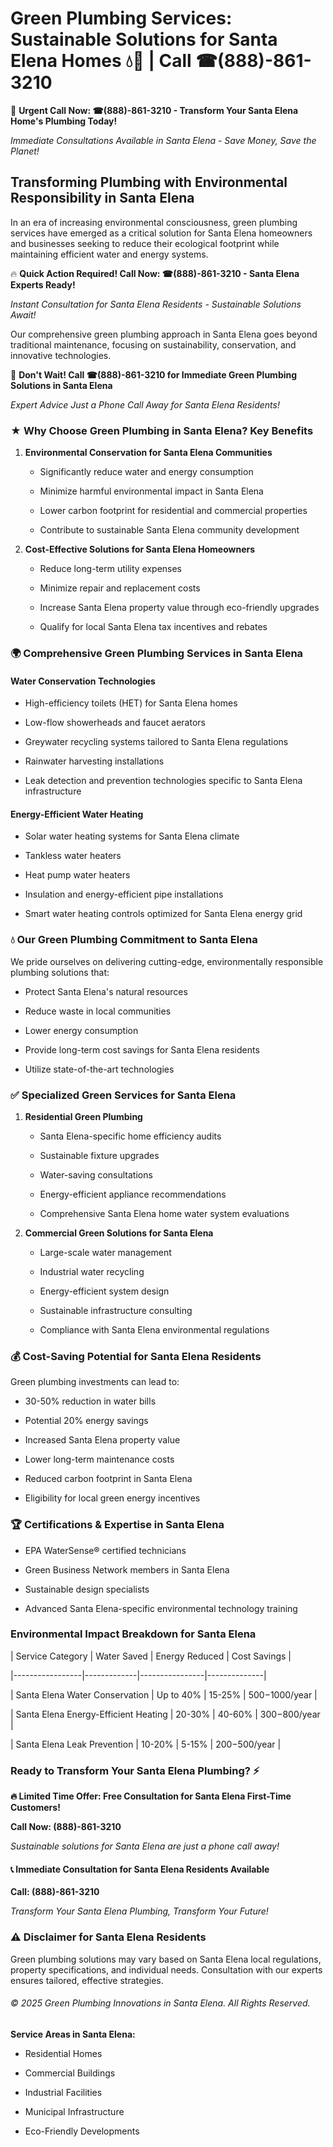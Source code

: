 # Green Plumbing Services: Sustainable Solutions for Santa Elena Homes 💧🌿 | Call ☎(888)-861-3210

🚨 **Urgent Call Now: ☎(888)-861-3210 - Transform Your Santa Elena Home's Plumbing Today!**
*Immediate Consultations Available in Santa Elena - Save Money, Save the Planet!*

## Transforming Plumbing with Environmental Responsibility in Santa Elena

In an era of increasing environmental consciousness, green plumbing services have emerged as a critical solution for Santa Elena homeowners and businesses seeking to reduce their ecological footprint while maintaining efficient water and energy systems. 

🔥 **Quick Action Required! Call Now: ☎(888)-861-3210 - Santa Elena Experts Ready!**
*Instant Consultation for Santa Elena Residents - Sustainable Solutions Await!*

Our comprehensive green plumbing approach in Santa Elena goes beyond traditional maintenance, focusing on sustainability, conservation, and innovative technologies.

🚨 **Don't Wait! Call ☎(888)-861-3210 for Immediate Green Plumbing Solutions in Santa Elena**
*Expert Advice Just a Phone Call Away for Santa Elena Residents!*

### ★ Why Choose Green Plumbing in Santa Elena? Key Benefits

1. **Environmental Conservation for Santa Elena Communities** 
   - Significantly reduce water and energy consumption
   - Minimize harmful environmental impact in Santa Elena
   - Lower carbon footprint for residential and commercial properties
   - Contribute to sustainable Santa Elena community development

2. **Cost-Effective Solutions for Santa Elena Homeowners** 
   - Reduce long-term utility expenses
   - Minimize repair and replacement costs
   - Increase Santa Elena property value through eco-friendly upgrades
   - Qualify for local Santa Elena tax incentives and rebates

### 🌍 Comprehensive Green Plumbing Services in Santa Elena

#### Water Conservation Technologies
- High-efficiency toilets (HET) for Santa Elena homes
- Low-flow showerheads and faucet aerators
- Greywater recycling systems tailored to Santa Elena regulations
- Rainwater harvesting installations
- Leak detection and prevention technologies specific to Santa Elena infrastructure

#### Energy-Efficient Water Heating
- Solar water heating systems for Santa Elena climate
- Tankless water heaters
- Heat pump water heaters
- Insulation and energy-efficient pipe installations
- Smart water heating controls optimized for Santa Elena energy grid

### 💧 Our Green Plumbing Commitment to Santa Elena

We pride ourselves on delivering cutting-edge, environmentally responsible plumbing solutions that:
- Protect Santa Elena's natural resources
- Reduce waste in local communities
- Lower energy consumption
- Provide long-term cost savings for Santa Elena residents
- Utilize state-of-the-art technologies

### ✅ Specialized Green Services for Santa Elena

1. **Residential Green Plumbing**
   - Santa Elena-specific home efficiency audits
   - Sustainable fixture upgrades
   - Water-saving consultations
   - Energy-efficient appliance recommendations
   - Comprehensive Santa Elena home water system evaluations

2. **Commercial Green Solutions for Santa Elena**
   - Large-scale water management
   - Industrial water recycling
   - Energy-efficient system design
   - Sustainable infrastructure consulting
   - Compliance with Santa Elena environmental regulations

### 💰 Cost-Saving Potential for Santa Elena Residents

Green plumbing investments can lead to:
- 30-50% reduction in water bills
- Potential 20% energy savings
- Increased Santa Elena property value
- Lower long-term maintenance costs
- Reduced carbon footprint in Santa Elena
- Eligibility for local green energy incentives

### 🏆 Certifications & Expertise in Santa Elena

- EPA WaterSense® certified technicians
- Green Business Network members in Santa Elena
- Sustainable design specialists
- Advanced Santa Elena-specific environmental technology training

### Environmental Impact Breakdown for Santa Elena

| Service Category | Water Saved | Energy Reduced | Cost Savings |
|-----------------|-------------|----------------|--------------|
| Santa Elena Water Conservation | Up to 40% | 15-25% | $500-$1000/year |
| Santa Elena Energy-Efficient Heating | 20-30% | 40-60% | $300-$800/year |
| Santa Elena Leak Prevention | 10-20% | 5-15% | $200-$500/year |

### Ready to Transform Your Santa Elena Plumbing? ⚡

**🔥 Limited Time Offer: Free Consultation for Santa Elena First-Time Customers!**

**Call Now: (888)-861-3210**
*Sustainable solutions for Santa Elena are just a phone call away!*

#### 📞 Immediate Consultation for Santa Elena Residents Available

**Call: (888)-861-3210**
*Transform Your Santa Elena Plumbing, Transform Your Future!*

### ⚠️ Disclaimer for Santa Elena Residents

Green plumbing solutions may vary based on Santa Elena local regulations, property specifications, and individual needs. Consultation with our experts ensures tailored, effective strategies.

###### © 2025 Green Plumbing Innovations in Santa Elena. All Rights Reserved.

**Service Areas in Santa Elena:** 
- Residential Homes
- Commercial Buildings
- Industrial Facilities
- Municipal Infrastructure
- Eco-Friendly Developments